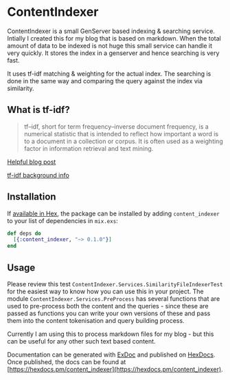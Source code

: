 # ContentIndexer

ContentIndexer is a small GenServer based indexing & searching service. Intially I created this for my blog that is based on markdown. When the total amount of data to be indexed is not huge this small service can handle it very quickly. It stores the index in a genserver and hence searching is very fast.

It uses tf-idf matching & weighting for the actual index. The searching is done in the same way and comparing the query against the index via similarity.

## What is tf-idf?
> tf–idf, short for term frequency–inverse document frequency, is a numerical statistic that is intended to reflect how important a word is to a document in a collection or corpus. It is often used as a weighting factor in information retrieval and text mining.

[Helpful blog post](http://stevenloria.com/finding-important-words-in-a-document-using-tf-idf/)

[tf-idf background info](https://en.wikipedia.org/wiki/Tf%E2%80%93idf)

## Installation

If [available in Hex](https://hex.pm/docs/publish), the package can be installed
by adding `content_indexer` to your list of dependencies in `mix.exs`:

```elixir
def deps do
  [{:content_indexer, "~> 0.1.0"}]
end
```

## Usage

Please review this test `ContentIndexer.Services.SimilarityFileIndexerTest` for the easiest way to know how you can use this in your project.
The module `ContentIndexer.Services.PreProcess` has several functions that are used to pre-process both the content and the queries - since these
are passed as functions you can write your own versions of these and pass them into the content tokenisation and query building process.

Currently I am using this to process markdown files for my blog - but this can be useful for any other such text based content.

Documentation can be generated with [ExDoc](https://github.com/elixir-lang/ex_doc)
and published on [HexDocs](https://hexdocs.pm). Once published, the docs can
be found at [https://hexdocs.pm/content_indexer](https://hexdocs.pm/content_indexer).

